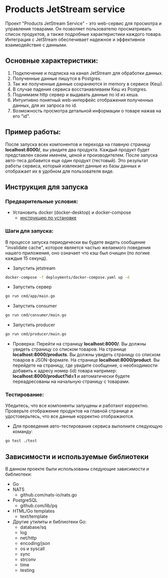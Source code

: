 # Products JetStream service

Проект "Products JetStream Service" - это web-сервис для просмотра и управления товарами. Он позволяет пользователю просматривать список продуктов, а также подробные характеристики каждого товара. Интеграция с JetStream обеспечивает надежное и эффективное взаимодействие с данными.

## Основные характеристики:

1. Подключение и подписка на канал JetStream для обработки данных.
2. Полученные данные пишутся в Postgres.
3. Так же полученные данные сохраняются in memory в сервисе (Кеш).
4. В случае падения сервиса восстанавливаем Кеш из Postgres.
5. Поднимаем http сервер и выдавать данные по id из кеша.
6. Интуитивно понятный web-интерфейс отображения полученных данных, для их запроса по id.
7. Возможность просмотра детальной информации о товаре нажав на его "id".

## Пример работы:

После запуска всех компонентов и перехода на главную страницу **localhost:8000/**, вы увидите два продукта. Каждый продукт будет представлен своим именем, ценой и производителем. После запуска авто-теса добавится еще один продукт (тестовый). Это результат работы сервиса, который извлекает данные из базы данных и отображает их в удобном для пользователя виде.

## Инструкция для запуска
### Предварительные условия:
- Установить docker (docker-desktop) и docker-compose
  - [инструкцию по установке](https://docs.docker.com/get-docker/)

### Шаги для запуска:
В процессе запуска периодически вы будете видеть сообщение "invalidate cache", которое является частью желаемого поведения нашего приложения, оно означает что кэш был очищен (по логике каждые 15 секунд).
- Запустить jetstream
```bash
docker-compose -f deployments/docker-compose.yaml up -d
```

- Запустить сервер
```bash
go run cmd/app/main.go
```

- Запустить consumer
```bash
go run cmd/consumer/main.go
```

- Запустить producer
```bash
go run cmd/producer/main.go
```

- Проверка:
  Перейти на страницу **localhost:8000/**. Вы должны увидеть страницу со списком товаров.
  На странице **localhost:8000/products**. Вы должны увидеть страницу со списком товаров в JSON-формате.
  На странице **localhost:8000/product**. Вы перейдете на страницу, где увидите сообщение, о необходимости добавить к адресу номер (id) товара например: **localhost:8000/product?id=1** и автоматически будете переадресованы на начальную страницу с товарами.

### Тестирование:
Убедитесь, что все компоненты запущены и работают корректно. Проверьте отображение продуктов на главной странице и удостоверьтесь, что все данные корректно отображаются.
- Для проведения авто-тестирования сервиса выполните следующую команду:
```bash
go test ./test
```

## Зависимости и используемые библиотеки

В данном проекте были использованы следующие зависимости и библиотеки:
- Go 
- NATS
  - github.com/nats-io/nats.go
- PostgreSQL
  - github.com/lib/pq
- HTML/Go templates
  - text/template 
- Другие утилиты и библиотеки Go:
  - database/sq
  - log 
  - net/http 
  - encoding/json 
  - os и syscall
  - sync 
  - strconv 
  - time 
  - testing 